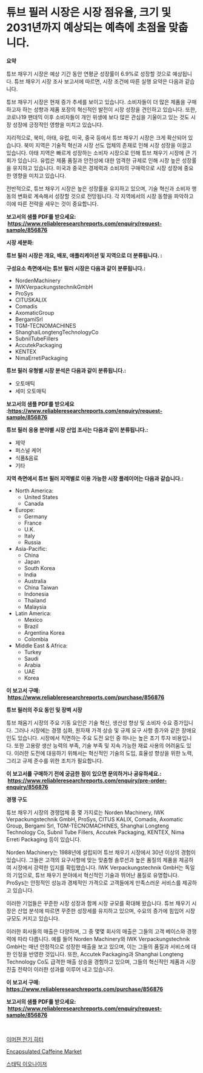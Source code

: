 <p><h1>튜브 필러 시장은 시장 점유율, 크기 및 2031년까지 예상되는 예측에 초점을 맞춥니다.</h1></p><p><strong>요약</strong></p>
<p><p>튜브 채우기 시장은 예상 기간 동안 연평균 성장률이 6.9%로 성장할 것으로 예상됩니다. 튜브 채우기 시장 조사 보고서에 따르면, 시장 조건에 따른 실행 요약은 다음과 같습니다.</p><p>튜브 채우기 시장은 현재 증가 추세를 보이고 있습니다. 소비자들이 더 많은 제품을 구매하고자 하는 성향과 제품 포장의 혁신적인 발전이 시장 성장을 견인하고 있습니다. 또한, 코로나19 팬데믹 이후 소비자들이 개인 위생에 보다 많은 관심을 기울이고 있는 것도 시장 성장에 긍정적인 영향을 미치고 있습니다.</p><p>지리적으로, 북미, 아태, 유럽, 미국, 중국 등에서 튜브 채우기 시장은 크게 확산되어 있습니다. 북미 지역은 기술적 혁신과 시장 선도 업체의 존재로 인해 시장 성장을 이끌고 있습니다. 아태 지역은 빠르게 성장하는 소비자 시장으로 인해 튜브 채우기 시장에 큰 기회가 있습니다. 유럽은 제품 품질과 안전성에 대한 엄격한 규제로 인해 시장 높은 성장률을 유지하고 있습니다. 미국과 중국은 경제력과 소비자의 구매력으로 시장 성장에 중요한 영향을 미치고 있습니다.</p><p>전반적으로, 튜브 채우기 시장은 높은 성장률을 유지하고 있으며, 기술 혁신과 소비자 행동의 변화로 계속해서 성장할 것으로 전망됩니다. 각 지역에서의 시장 동향을 파악하고 이에 따른 전략을 세우는 것이 중요합니다.</p></p>
<p><strong>보고서의 샘플 PDF를 받으세요: &nbsp;<a href="https://www.reliableresearchreports.com/enquiry/request-sample/856876">https://www.reliableresearchreports.com/enquiry/request-sample/856876</a></strong></p>
<p><strong>시장 세분화:</strong></p>
<p><strong> 튜브 필러 시장은 개요, 배포, 애플리케이션 및 지역으로 더 분류됩니다. :</strong></p>
<p><strong>구성요소 측면에서는 튜브 필러 시장은 다음과 같이 분류됩니다.:</strong></p>
<p><ul><li>NordenMachinery</li><li>IWKVerpackungstechnikGmbH</li><li>ProSys</li><li>CITUSKALIX</li><li>Comadis</li><li>AxomaticGroup</li><li>BergamiSrl</li><li>TGM-TECNOMACHINES</li><li>ShanghaiLongtengTechnologyCo</li><li>SubnilTubeFillers</li><li>AccutekPackaging</li><li>KENTEX</li><li>NimaErretiPackaging</li></ul></p>
<p><strong> 튜브 필러 유형별 시장 분석은 다음과 같이 분류됩니다.:</strong></p>
<p><ul><li>오토매틱</li><li>세미 오토매틱</li></ul></p>
<p><strong>보고서의 샘플 PDF를 받으세요 :<a href="https://www.reliableresearchreports.com/enquiry/request-sample/856876">https://www.reliableresearchreports.com/enquiry/request-sample/856876</a></strong></p>
<p><strong> 튜브 필러 응용 분야별 시장 산업 조사는 다음과 같이 분류됩니다.:</strong></p>
<p><ul><li>제약</li><li>퍼스널 케어</li><li>식품&음료</li><li>기타</li></ul></p>
<p><strong>지역 측면에서 튜브 필러 지역별로 이용 가능한 시장 플레이어는 다음과 같습니다.:</strong></p>
<p><ul>
    <li>
        North America:
        <ul>
            <li>United States</li>
            <li>Canada</li>
        </ul>
    </li>
    <li>
        Europe:
        <ul>
            <li>Germany</li>
            <li>France</li>
            <li>U.K.</li>
            <li>Italy</li>
            <li>Russia</li>
        </ul>
    </li>
    <li>
        Asia-Pacific:
        <ul>
            <li>China</li>
            <li>Japan</li>
            <li>South Korea</li>
            <li>India</li>
            <li>Australia</li>
            <li>China Taiwan</li>
            <li>Indonesia</li>
            <li>Thailand</li>
            <li>Malaysia</li>
        </ul>
    </li>
    <li>
        Latin America:
        <ul>
            <li>Mexico</li>
            <li>Brazil</li>
            <li>Argentina Korea</li>
            <li>Colombia</li>
        </ul>
    </li>
    <li>
        Middle East & Africa:
        <ul>
            <li>Turkey</li>
            <li>Saudi</li>
            <li>Arabia</li>
            <li>UAE</li>
            <li>Korea</li>
        </ul>
    </li>
    </ul></p>
<p><strong>이 보고서 구매: &nbsp;<a href="https://www.reliableresearchreports.com/purchase/856876">https://www.reliableresearchreports.com/purchase/856876</a></strong></p>
<p><strong>튜브 필러의 주요 동인 및 장벽 시장</strong></p>
<p><p>튜브 채움기 시장의 주요 기동 요인은 기술 혁신, 생산성 향상 및 소비자 수요 증가입니다. 그러나 시장에는 경쟁 심화, 원자재 가격 상승 및 규제 요구 사항 증가와 같은 장애요인도 있습니다. 시장에서 직면하는 주요 도전 요인 중 하나는 높은 초기 투자 비용입니다. 또한 고용량 생산 능력의 부족, 기술 부족 및 지속 가능한 재료 사용의 어려움도 있다. 이러한 도전에 대응하기 위해서는 혁신적인 기술의 도입, 효율성 향상을 위한 노력, 그리고 규제 준수를 위한 조치가 필요합니다.</p></p>
<p><strong>이 보고서를 구매하기 전에 궁금한 점이 있으면 문의하거나 공유하세요.: &nbsp;<a href="https://www.reliableresearchreports.com/enquiry/pre-order-enquiry/856876">https://www.reliableresearchreports.com/enquiry/pre-order-enquiry/856876</a></strong></p>
<p><strong>경쟁 구도</strong></p>
<p><p>튜브 채우기 시장의 경쟁업체 중 몇 가지로는 Norden Machinery, IWK Verpackungstechnik GmbH, ProSys, CITUS KALIX, Comadis, Axomatic Group, Bergami Srl, TGM-TECNOMACHINES, Shanghai Longteng Technology Co, Subnil Tube Fillers, Accutek Packaging, KENTEX, Nima Erreti Packaging 등이 있습니다.</p><p>Norden Machinery는 1988년에 설립되어 튜브 채우기 시장에서 30년 이상의 경험이 있습니다. 그들은 고객의 요구사항에 맞는 맞춤형 솔루션과 높은 품질의 제품을 제공하여 시장에서 강력한 입지를 확립했습니다. IWK Verpackungstechnik GmbH는 독일의 기업으로, 튜브 채우기 분야에서 혁신적인 기술과 뛰어난 품질로 유명합니다. ProSys는 안정적인 성능과 경제적인 가격으로 고객들에게 만족스러운 서비스를 제공하고 있습니다.</p><p>이러한 기업들은 꾸준한 시장 성장과 함께 시장 규모를 확대해 왔습니다. 튜브 채우기 시장은 산업 분석에 따르면 꾸준한 성장세를 유지하고 있으며, 수요의 증가에 힘입어 시장 규모도 커지고 있습니다.</p><p>이러한 회사들의 매출은 다양하며, 그 중 몇몇 회사의 매출은 그들의 고객 베이스와 경쟁력에 따라 다릅니다. 예를 들어 Norden Machinery와 IWK Verpackungstechnik GmbH는 매년 안정적으로 성장한 매출을 보고 있으며, 이는 그들의 품질과 서비스에 대한 인정을 반영한 것입니다. 또한, Accutek Packaging과 Shanghai Longteng Technology Co도 급격한 매출 상승을 경험하고 있으며, 그들의 혁신적인 제품과 시장 진출 전략이 이러한 성과를 이루어 내고 있습니다.</p></p>
<p><strong>이 보고서 구매: &nbsp; <a href="https://www.reliableresearchreports.com/purchase/856876">https://www.reliableresearchreports.com/purchase/856876</a></strong></p>
<p><strong>보고서의 샘플 PDF를 받으세요: &nbsp;<a href="https://www.reliableresearchreports.com/enquiry/request-sample/856876">https://www.reliableresearchreports.com/enquiry/request-sample/856876</a></strong><strong></strong></p>
<p>&nbsp;</p>
<p><p><a href="https://medium.com/@dudleyferry/%EC%A0%84%EA%B8%B0-%EC%9E%A0%EC%88%98-%ED%9E%88%ED%84%B0-%EC%8B%9C%EC%9E%A5-%EB%B6%84%EC%84%9D-%EA%B7%B8%EC%9D%98-cagr-%EC%8B%9C%EC%9E%A5-%EC%84%B8%EB%B6%84%ED%99%94-%EB%B0%8F-%EA%B8%80%EB%A1%9C%EB%B2%8C-%EC%82%B0%EC%97%85-%EA%B0%9C%EC%9A%94-25b8d0a838bf">이머젼 전기 히터</a></p><p><a href="https://github.com/Hazelklievgspy6vdcsmu106w/Market-Research-Report-List-1/blob/main/encapsulated-caffeine-market.md">Encapsulated Caffeine Market</a></p><p><a href="https://medium.com/@georgebesoiu20221/%EC%A0%95%EC%A0%84%EA%B8%B0-%EC%A0%9C%EA%B1%B0%EC%A0%9C-%EC%8B%9C%EC%9E%A5-%EB%B6%84%EC%84%9D-%EB%B0%8F-%EA%B7%9C%EB%AA%A8%EB%8A%94-2024%EB%85%84%EB%B6%80%ED%84%B0-2031%EB%85%84%EA%B9%8C%EC%A7%80-%EC%98%88%EC%B8%A1%EB%90%A9%EB%8B%88%EB%8B%A4-a371d6aaa9f3">스태틱 이오나이저</a></p></p>